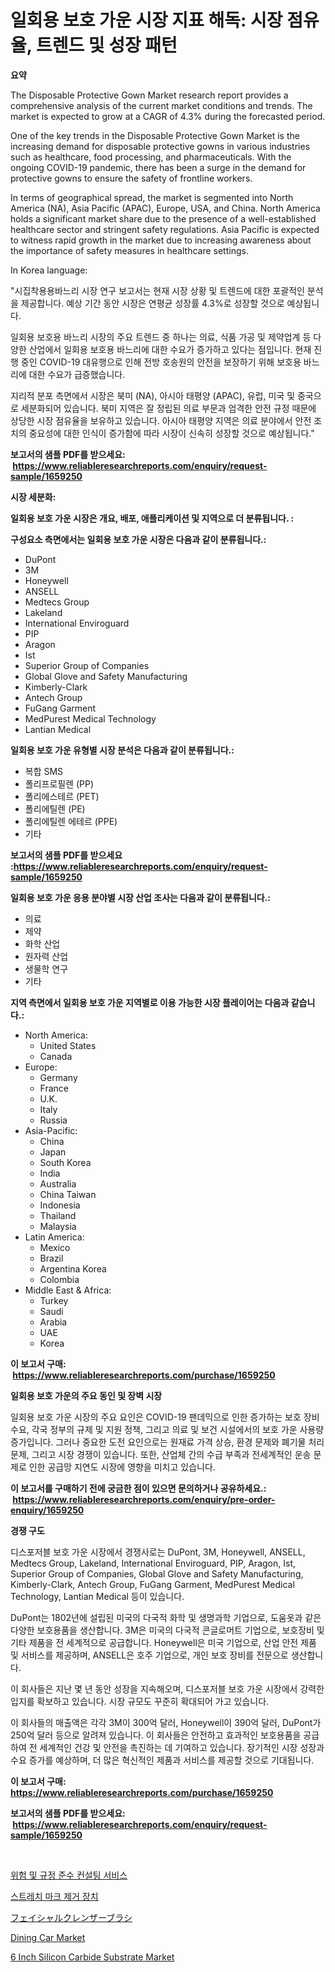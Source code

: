 <p><h1>일회용 보호 가운 시장 지표 해독: 시장 점유율, 트렌드 및 성장 패턴</h1></p><p><strong>요약</strong></p>
<p><p>The Disposable Protective Gown Market research report provides a comprehensive analysis of the current market conditions and trends. The market is expected to grow at a CAGR of 4.3% during the forecasted period.</p><p>One of the key trends in the Disposable Protective Gown Market is the increasing demand for disposable protective gowns in various industries such as healthcare, food processing, and pharmaceuticals. With the ongoing COVID-19 pandemic, there has been a surge in the demand for protective gowns to ensure the safety of frontline workers.</p><p>In terms of geographical spread, the market is segmented into North America (NA), Asia Pacific (APAC), Europe, USA, and China. North America holds a significant market share due to the presence of a well-established healthcare sector and stringent safety regulations. Asia Pacific is expected to witness rapid growth in the market due to increasing awareness about the importance of safety measures in healthcare settings.</p><p>In Korea language:</p><p>"시집착용용바느리 시장 연구 보고서는 현재 시장 상황 및 트렌드에 대한 포괄적인 분석을 제공합니다. 예상 기간 동안 시장은 연평균 성장률 4.3%로 성장할 것으로 예상됩니다.</p><p>일회용 보호용 바느리 시장의 주요 트렌드 중 하나는 의료, 식품 가공 및 제약업계 등 다양한 산업에서 일회용 보호용 바느리에 대한 수요가 증가하고 있다는 점입니다. 현재 진행 중인 COVID-19 대유행으로 인해 전방 호송원의 안전을 보장하기 위해 보호용 바느리에 대한 수요가 급증했습니다.</p><p>지리적 분포 측면에서 시장은 북미 (NA), 아시아 태평양 (APAC), 유럽, 미국 및 중국으로 세분화되어 있습니다. 북미 지역은 잘 정립된 의료 부문과 엄격한 안전 규정 때문에 상당한 시장 점유율을 보유하고 있습니다. 아시아 태평양 지역은 의료 분야에서 안전 조치의 중요성에 대한 인식이 증가함에 따라 시장이 신속히 성장할 것으로 예상됩니다."</p></p>
<p><strong>보고서의 샘플 PDF를 받으세요: &nbsp;<a href="https://www.reliableresearchreports.com/enquiry/request-sample/1659250">https://www.reliableresearchreports.com/enquiry/request-sample/1659250</a></strong></p>
<p><strong>시장 세분화:</strong></p>
<p><strong> 일회용 보호 가운 시장은 개요, 배포, 애플리케이션 및 지역으로 더 분류됩니다. :</strong></p>
<p><strong>구성요소 측면에서는 일회용 보호 가운 시장은 다음과 같이 분류됩니다.:</strong></p>
<p><ul><li>DuPont</li><li>3M</li><li>Honeywell</li><li>ANSELL</li><li>Medtecs Group</li><li>Lakeland</li><li>International Enviroguard</li><li>PIP</li><li>Aragon</li><li>Ist</li><li>Superior Group of Companies</li><li>Global Glove and Safety Manufacturing</li><li>Kimberly-Clark</li><li>Antech Group</li><li>FuGang Garment</li><li>MedPurest Medical Technology</li><li>Lantian Medical</li></ul></p>
<p><strong> 일회용 보호 가운 유형별 시장 분석은 다음과 같이 분류됩니다.:</strong></p>
<p><ul><li>복합 SMS</li><li>폴리프로필렌 (PP)</li><li>폴리에스테르 (PET)</li><li>폴리에틸렌 (PE)</li><li>폴리에틸렌 에테르 (PPE)</li><li>기타</li></ul></p>
<p><strong>보고서의 샘플 PDF를 받으세요 :<a href="https://www.reliableresearchreports.com/enquiry/request-sample/1659250">https://www.reliableresearchreports.com/enquiry/request-sample/1659250</a></strong></p>
<p><strong> 일회용 보호 가운 응용 분야별 시장 산업 조사는 다음과 같이 분류됩니다.:</strong></p>
<p><ul><li>의료</li><li>제약</li><li>화학 산업</li><li>원자력 산업</li><li>생물학 연구</li><li>기타</li></ul></p>
<p><strong>지역 측면에서 일회용 보호 가운 지역별로 이용 가능한 시장 플레이어는 다음과 같습니다.:</strong></p>
<p><ul>
    <li>
        North America:
        <ul>
            <li>United States</li>
            <li>Canada</li>
        </ul>
    </li>
    <li>
        Europe:
        <ul>
            <li>Germany</li>
            <li>France</li>
            <li>U.K.</li>
            <li>Italy</li>
            <li>Russia</li>
        </ul>
    </li>
    <li>
        Asia-Pacific:
        <ul>
            <li>China</li>
            <li>Japan</li>
            <li>South Korea</li>
            <li>India</li>
            <li>Australia</li>
            <li>China Taiwan</li>
            <li>Indonesia</li>
            <li>Thailand</li>
            <li>Malaysia</li>
        </ul>
    </li>
    <li>
        Latin America:
        <ul>
            <li>Mexico</li>
            <li>Brazil</li>
            <li>Argentina Korea</li>
            <li>Colombia</li>
        </ul>
    </li>
    <li>
        Middle East & Africa:
        <ul>
            <li>Turkey</li>
            <li>Saudi</li>
            <li>Arabia</li>
            <li>UAE</li>
            <li>Korea</li>
        </ul>
    </li>
    </ul></p>
<p><strong>이 보고서 구매: &nbsp;<a href="https://www.reliableresearchreports.com/purchase/1659250">https://www.reliableresearchreports.com/purchase/1659250</a></strong></p>
<p><strong>일회용 보호 가운의 주요 동인 및 장벽 시장</strong></p>
<p><p>일회용 보호 가운 시장의 주요 요인은 COVID-19 팬데믹으로 인한 증가하는 보호 장비 수요, 각국 정부의 규제 및 지원 정책, 그리고 의료 및 보건 시설에서의 보호 가운 사용량 증가입니다. 그러나 중요한 도전 요인으로는 원재료 가격 상승, 환경 문제와 폐기물 처리 문제, 그리고 시장 경쟁이 있습니다. 또한, 산업체 간의 수급 부족과 전세계적인 운송 문제로 인한 공급망 지연도 시장에 영향을 미치고 있습니다.</p></p>
<p><strong>이 보고서를 구매하기 전에 궁금한 점이 있으면 문의하거나 공유하세요.: &nbsp;<a href="https://www.reliableresearchreports.com/enquiry/pre-order-enquiry/1659250">https://www.reliableresearchreports.com/enquiry/pre-order-enquiry/1659250</a></strong></p>
<p><strong>경쟁 구도</strong></p>
<p><p>디스포저블 보호 가운 시장에서 경쟁사로는 DuPont, 3M, Honeywell, ANSELL, Medtecs Group, Lakeland, International Enviroguard, PIP, Aragon, Ist, Superior Group of Companies, Global Glove and Safety Manufacturing, Kimberly-Clark, Antech Group, FuGang Garment, MedPurest Medical Technology, Lantian Medical 등이 있습니다. </p><p>DuPont는 1802년에 설립된 미국의 다국적 화학 및 생명과학 기업으로, 도움옷과 같은 다양한 보호용품을 생산합니다. 3M은 미국의 다국적 콘글로머트 기업으로, 보호장비 및 기타 제품을 전 세계적으로 공급합니다. Honeywell은 미국 기업으로, 산업 안전 제품 및 서비스를 제공하며, ANSELL은 호주 기업으로, 개인 보호 장비를 전문으로 생산합니다.</p><p>이 회사들은 지난 몇 년 동안 성장을 지속해오며, 디스포저블 보호 가운 시장에서 강력한 입지를 확보하고 있습니다. 시장 규모도 꾸준히 확대되어 가고 있습니다.</p><p>이 회사들의 매출액은 각각 3M이 300억 달러, Honeywell이 390억 달러, DuPont가 250억 달러 등으로 알려져 있습니다. 이 회사들은 안전하고 효과적인 보호용품을 공급하여 전 세계적인 건강 및 안전을 촉진하는 데 기여하고 있습니다. 장기적인 시장 성장과 수요 증가를 예상하며, 더 많은 혁신적인 제품과 서비스를 제공할 것으로 기대됩니다.</p></p>
<p><strong>이 보고서 구매: &nbsp; <a href="https://www.reliableresearchreports.com/purchase/1659250">https://www.reliableresearchreports.com/purchase/1659250</a></strong></p>
<p><strong>보고서의 샘플 PDF를 받으세요: &nbsp;<a href="https://www.reliableresearchreports.com/enquiry/request-sample/1659250">https://www.reliableresearchreports.com/enquiry/request-sample/1659250</a></strong><strong></strong></p>
<p>&nbsp;</p>
<p><p><a href="https://github.com/vsoq0zknh59/Market-Research-Report-List-1/blob/main/119644812568.md">위험 및 규정 준수 컨설팅 서비스</a></p><p><a href="https://github.com/Tristiarton768456/Market-Research-Report-List-1/blob/main/857398512569.md">스트레치 마크 제거 장치</a></p><p><a href="https://github.com/MosesSpinka1914/Market-Research-Report-List-1/blob/main/816869113657.md">フェイシャルクレンザーブラシ</a></p><p><a href="https://issuu.com/reportprime-2/docs/dining-car-market-size-2030.pptx">Dining Car Market</a></p><p><a href="https://github.com/globismark/Market-Research-Report-List-2/blob/main/6-inch-silicon-carbide-substrate-market.md">6 Inch Silicon Carbide Substrate Market</a></p></p>